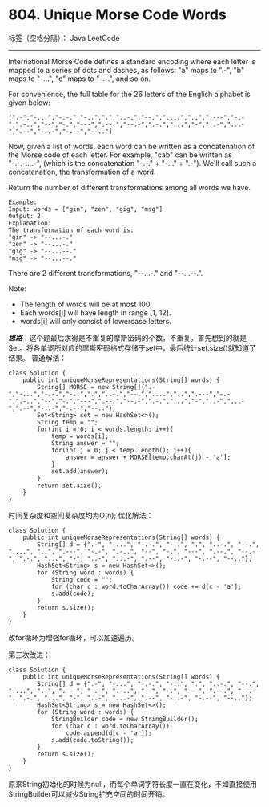 ﻿# 804. Unique Morse Code Words

标签（空格分隔）： Java LeetCode

---
International Morse Code defines a standard encoding where each letter is mapped to a series of dots and dashes, as follows: "a" maps to ".-", "b" maps to "-...", "c" maps to "-.-.", and so on.

For convenience, the full table for the 26 letters of the English alphabet is given below:
```
[".-","-...","-.-.","-..",".","..-.","--.","....","..",".---","-.-",".-..","--","-.","---",".--.","--.-",".-.","...","-","..-","...-",".--","-..-","-.--","--.."]
```
Now, given a list of words, each word can be written as a concatenation of the Morse code of each letter. For example, "cab" can be written as "-.-.-....-", (which is the concatenation "-.-." + "-..." + ".-"). We'll call such a concatenation, the transformation of a word.

Return the number of different transformations among all words we have.

    Example:
    Input: words = ["gin", "zen", "gig", "msg"]
    Output: 2
    Explanation: 
    The transformation of each word is:
    "gin" -> "--...-."
    "zen" -> "--...-."
    "gig" -> "--...--."
    "msg" -> "--...--."

There are 2 different transformations, "--...-." and "--...--.".

Note:

- The length of words will be at most 100.
- Each words[i] will have length in range [1, 12].
- words[i] will only consist of lowercase letters.

***思路***：这个题最后求得是不重复的摩斯密码的个数，不重复，首先想到的就是Set。将各单词所对应的摩斯密码格式存储于set中，最后统计set.size()就知道了结果。
普通解法：
```
class Solution {
    public int uniqueMorseRepresentations(String[] words) {
        String[] MORSE = new String[]{".-","-...","-.-.","-..",".","..-.","--.","....","..",".---","-.-",".-..","--","-.","---",".--.","--.-",".-.","...","-","..-","...-",".--","-..-","-.--","--.."};
        Set<String> set = new HashSet<>();
        String temp = "";
        for(int i = 0; i < words.length; i++){
            temp = words[i];
            String answer = "";
            for(int j = 0; j < temp.length(); j++){
                answer = answer + MORSE[temp.charAt(j) - 'a'];
            }
            set.add(answer);
        }
        return set.size();
    }
}
```
时间复杂度和空间复杂度均为O(n);
优化解法：
```
class Solution {
    public int uniqueMorseRepresentations(String[] words) {
        String[] d = {".-", "-...", "-.-.", "-..", ".", "..-.", "--.", "....", "..", ".---", "-.-", ".-..", "--", "-.", "---", ".--.", "--.-", ".-.", "...", "-", "..-", "...-", ".--", "-..-", "-.--", "--.."};
        HashSet<String> s = new HashSet<>();
        for (String word : words) {
            String code = "";
            for (char c : word.toCharArray()) code += d[c - 'a'];
            s.add(code);
        }
        return s.size();
    }
}
```
改for循环为增强for循环，可以加速遍历。

第三次改进：
```
class Solution {
    public int uniqueMorseRepresentations(String[] words) {
        String[] d = {".-", "-...", "-.-.", "-..", ".", "..-.", "--.", "....", "..", ".---", "-.-", ".-..", "--", "-.", "---", ".--.", "--.-", ".-.", "...", "-", "..-", "...-", ".--", "-..-", "-.--", "--.."};
        HashSet<String> s = new HashSet<>();
        for (String word : words) {
            StringBuilder code = new StringBuilder();
            for (char c : word.toCharArray()) 
                code.append(d[c - 'a']);
            s.add(code.toString());
        }
        return s.size();
    }
}
```
原来String初始化的时候为null，而每个单词字符长度一直在变化，不如直接使用StringBuilder可以减少String扩充空间的时间开销。





